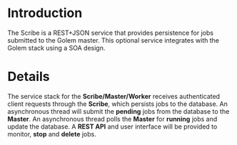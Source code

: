 # Introduction #
The Scribe is a REST+JSON service that provides persistence for jobs submitted to the Golem master.  This optional service integrates with the Golem stack using a SOA design.

# Details #
The service stack for the **Scribe/Master/Worker** receives authenticated client requests through the **Scribe**, which persists jobs to the database.  An asynchronous thread will submit the **pending** jobs from the database to the **Master**.  An asynchronous thread polls the **Master** for **running** jobs and update the database.  A **REST API** and user interface will be provided to monitor, **stop** and **delete** jobs.